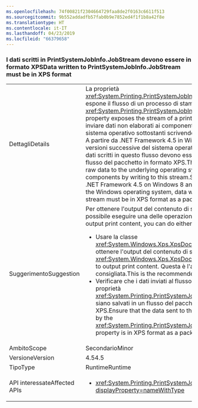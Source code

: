 ```yaml
---
ms.openlocfilehash: 74f00821f2304664729faa8de2f0163c6611f513
ms.sourcegitcommit: 9b552addadfb57fab0b9e7852ed4f1f1b8a42f8e
ms.translationtype: HT
ms.contentlocale: it-IT
ms.lasthandoff: 04/23/2019
ms.locfileid: "66379658"
---
```

### <a name="data-written-to-printsystemjobinfojobstream-must-be-in-xps-format"></a><span data-ttu-id="a732d-101">I dati scritti in PrintSystemJobInfo.JobStream devono essere in formato XPS</span><span class="sxs-lookup"><span data-stu-id="a732d-101">Data written to PrintSystemJobInfo.JobStream must be in XPS format</span></span>

|   |   |
|---|---|
|<span data-ttu-id="a732d-102">Dettagli</span><span class="sxs-lookup"><span data-stu-id="a732d-102">Details</span></span>|<span data-ttu-id="a732d-103">La proprietà <xref:System.Printing.PrintSystemJobInfo.JobStream> espone il flusso di un processo di stampa.</span><span class="sxs-lookup"><span data-stu-id="a732d-103">The <xref:System.Printing.PrintSystemJobInfo.JobStream> property exposes the stream of a print job.</span></span> <span data-ttu-id="a732d-104">L'utente può inviare dati non elaborati ai componenti di stampa del sistema operativo sottostanti scrivendo in questo flusso. A partire da .NET Framework 4.5 in Windows 8 e nelle versioni successive del sistema operativo Windows i dati scritti in questo flusso devono essere salvati come flusso del pacchetto in formato XPS.</span><span class="sxs-lookup"><span data-stu-id="a732d-104">The user can send raw data to the underlying operating system printing components by writing to this stream.Starting with the .NET Framework 4.5 on Windows 8 and later versions of the Windows operating system, data written to this stream must be in XPS format as a package stream.</span></span>|
|<span data-ttu-id="a732d-105">Suggerimento</span><span class="sxs-lookup"><span data-stu-id="a732d-105">Suggestion</span></span>|<span data-ttu-id="a732d-106">Per ottenere l'output del contenuto di stampa, è possibile eseguire una delle operazioni seguenti:</span><span class="sxs-lookup"><span data-stu-id="a732d-106">To output print content, you can do either of the following:</span></span><ul><li><span data-ttu-id="a732d-107">Usare la classe <xref:System.Windows.Xps.XpsDocumentWriter> per ottenere l'output del contenuto di stampa.</span><span class="sxs-lookup"><span data-stu-id="a732d-107">Use the <xref:System.Windows.Xps.XpsDocumentWriter> class to output print content.</span></span> <span data-ttu-id="a732d-108">Questa è l'alternativa consigliata.</span><span class="sxs-lookup"><span data-stu-id="a732d-108">This is the recommended alternative.</span></span></li><li><span data-ttu-id="a732d-109">Verificare che i dati inviati al flusso restituito dalla proprietà <xref:System.Printing.PrintSystemJobInfo.JobStream> siano salvati in un flusso del pacchetto in formato XPS.</span><span class="sxs-lookup"><span data-stu-id="a732d-109">Ensure that the data sent to the stream returned by the <xref:System.Printing.PrintSystemJobInfo.JobStream> property is in XPS format as a package stream.</span></span></li></ul>|
|<span data-ttu-id="a732d-110">Ambito</span><span class="sxs-lookup"><span data-stu-id="a732d-110">Scope</span></span>|<span data-ttu-id="a732d-111">Secondario</span><span class="sxs-lookup"><span data-stu-id="a732d-111">Minor</span></span>|
|<span data-ttu-id="a732d-112">Versione</span><span class="sxs-lookup"><span data-stu-id="a732d-112">Version</span></span>|<span data-ttu-id="a732d-113">4.5</span><span class="sxs-lookup"><span data-stu-id="a732d-113">4.5</span></span>|
|<span data-ttu-id="a732d-114">Tipo</span><span class="sxs-lookup"><span data-stu-id="a732d-114">Type</span></span>|<span data-ttu-id="a732d-115">Runtime</span><span class="sxs-lookup"><span data-stu-id="a732d-115">Runtime</span></span>|
|<span data-ttu-id="a732d-116">API interessate</span><span class="sxs-lookup"><span data-stu-id="a732d-116">Affected APIs</span></span>|<ul><li><xref:System.Printing.PrintSystemJobInfo.JobStream?displayProperty=nameWithType></li></ul>|
